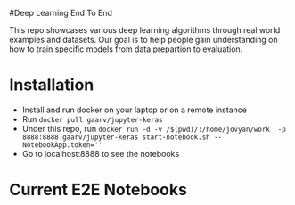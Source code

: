 #Deep Learning End To End

  This repo showcases various deep learning algorithms through real world examples and datasets. Our goal is to help people 
  gain understanding on how to train specific models from data prepartion to evaluation. 

# Installation 
  * Install and run docker on your laptop or on a remote instance
  * Run `docker pull gaarv/jupyter-keras`
  * Under this repo, run  `docker run -d -v /$(pwd)/:/home/jovyan/work  -p 8888:8888 gaarv/jupyter-keras start-notebook.sh --NotebookApp.token=''`
  * Go to localhost:8888 to see the notebooks

# Current E2E Notebooks

